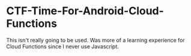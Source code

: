 # CTF-Time-For-Android-Cloud-Functions
This isn't really going to be used. Was more of a learning experience for Cloud Functions since I never use Javascript. 
